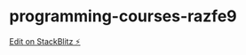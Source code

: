 # programming-courses-razfe9

[Edit on StackBlitz ⚡️](https://stackblitz.com/edit/programming-courses-razfe9)